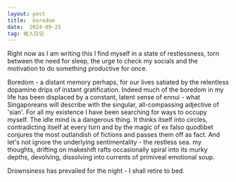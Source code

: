 ```yaml
---
layout: post
title:  boredom
date:  2024-09-25
tag: 坡人日记
---
```


Right now as I am writing this I find myself in a state of restlessness, torn between the need for sleep, the urge to check my socials and the motivation to do something productive for once. 

Boredom - a distant memory perhaps, for our lives satiated by the relentless dopamine drips of instant gratification. Indeed much of the boredom in my life has been displaced by a constant, latent sense of ennui - what Singaporeans will describe with the singular, all-compassing adjective of 'sian'. For all my existence I have been searching for ways to occupy myself. The idle mind is a dangerous thing. It thinks itself into circles, contradicting itself at every turn and by the magic of ex falso quodlibet conjures the most outlandish of fictions and passes them off as fact. And let's not ignore the underlying sentimentality - the restless sea. my thoughts, drifting on makeshift rafts occasionally spiral into its murky depths, devolving, dissolving into currents of primiveal emotional soup. 

Drownsiness has prevailed for the night - I shall retire to bed. 
